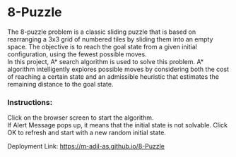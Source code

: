 # 8-Puzzle
The 8-puzzle problem is a classic sliding puzzle that is based on rearranging a 3x3 grid of numbered tiles by sliding them into an empty space. The objective is to reach the goal state from a given initial configuration, using the fewest possible moves.  
In this project, A* search algorithm is used to solve this problem. A* algorithm intelligently explores possible moves by considering both the cost of reaching a certain state and an admissible heuristic that estimates the remaining distance to the goal state.

### Instructions:
Click on the browser screen to start the algorithm.  
If Alert Message pops up, it means that the initial state is not solvable. Click OK to refresh and start with a new random initial state.

Deployment Link: https://m-adil-as.github.io/8-Puzzle
